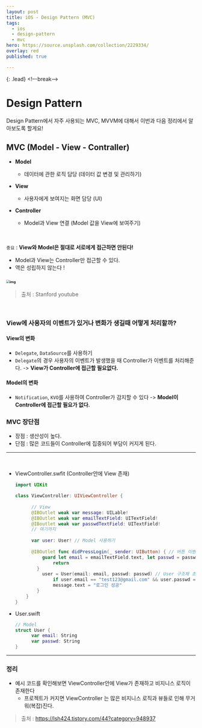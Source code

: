```yaml
---
layout: post
title: iOS - Design Pattern (MVC)
tags:
  - ios
  - design-pattern
  - mvc
hero: https://source.unsplash.com/collection/2229334/
overlay: red
published: true

---
```


{: .lead}
<!–-break-–>

# Design Pattern

Design Pattern에서 자주 사용되는 MVC, MVVM에 대해서 이번과 다음 정리에서 알아보도록 할게요!



## MVC (Model - View - Contraller)

- **Model**

  - 데이터에 관한 로직 담당 (데이터 값 변경 및 관리하기)

- **View**

  - 사용자에게 보여지는 화면 담당 (UI)

- **Controller**

  - Model과 View 연결 (Model 값을 View에 보여주기)


<br/>

`중요` : **View와 Model은 절대로 서로에게 접근하면 안된다!**

- Model과 View는 Controller만 접근할 수 있다.
- 역은 성립하지 않는다 !

### <img src="https://blog.kakaocdn.net/dn/bNcP2j/btqFgwUxESu/H6RpdztQdhEG5dYz5Kkas0/img.png" alt="img" style="zoom:55%;" />

> 출처 : Stanford youtube 

<br/>

### View에 사용자의 이벤트가 있거나 변화가 생길때 어떻게 처리할까?

#### View의 변화

- `Delegate`, `DataSource`를 사용하기 
- `Delegate`의 경우 사용자의 이벤트가 발생했을 때 Controller가 이벤트를 처리해준다. -> **View가 Controller에 접근할 필요없다.**

#### Model의 변화

- `Notification`, `KVO`를 사용하여 Controller가 감지할 수 있다 -> **Model이 Controller에 접근할 필요가 없다.**



### MVC 장단점

- 장점 : 생산성이 높다.
- 단점 : 많은 코드들이 Controller에 집중되어 부담이 커지게 된다. 

---



<br/>

- ViewController.swfit (Controller안에 View 존재)

  ```swift
  import UIKit
  
  class ViewController: UIViewController {
  		
    	// View 
    	@IBOutlet weak var message: UILable!
    	@IBOutlet weak var emailTextField: UITextField!
    	@IBoutlet weak var passwdTextField: UITextField!
    	// 여기까지 
    
    	var user: User! // Model 사용하기
   
    	@IBOutlet func didPressLogin(_ sender: UIButton) { // 버튼 이벤트 발생
        	guard let email = emailTextField.text, let passwd = passwdTextField.text else {
            	return 
          }
        	user = User(email: email, passwd: passwd) // User 구조체 초기화 
     			if user.email == "test123@gmail.com" && user.passwd == "123" {
            	message.text = "로그인 성공"
          }
      }
  }
  ```

- User.swift

  ```swift
  // Model
  struct User {
    	var email: String
    	var passwd: String
  }
  ```


---



### 정리 

- 예시 코드를 확인해보면 ViewController안에 View가 존재하고 비지니스 로직이 존재한다 
  - 프로젝트가 커지면 ViewController 는 많은 비지니스 로직과 뷰들로 인해 무거워(복잡)진다.

> 출처 : https://lsh424.tistory.com/44?category=948937